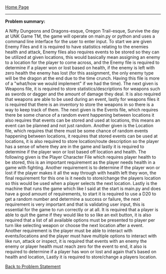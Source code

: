 [Home Page](https://github.com/SirRexOfRider/CYBR404-UNK-Oregon-Trail/tree/main)
<hr>

**Problem summary:** 

A Nifty Dungeons and Dragons-esque, Oregon Trail-esque, Survive the day at UNK Game TM, the game will operate on main.py or python and uses a command line interface for the user to enter input.
To start we are given Enemy Files and it is required to have statistics relating to the enemies health and attack, Enemy files also requires events to be stored so they can be utilized at given locations, this would basically mean assigning an enemy to a location for the player to come across, and the Enemy file is required to determine if a player won or  lost based on health, if the enemy is left with zero health the enemy has lost (for this assignment, the only enemy type will be the dragon at the end due to the time crunch. Having this file is more of a "what/how we would implement" if we had the time).
The next given is Weapons file, it is required to store statistics/descriptions for weapons such as swords or dagger and the amount of damage they deal. It is also required that weapons are able to be used during an event, lastly for weapons files it is required that there is an inventory to store the weapons in so there is a way to keep track of them.
The next given is the Events file, which requires there be some chance of a random event happening between locations it also requires that events can be stored and used at locations, this means an event can be planned and not just random.
Another given is the Location file, which requires that there must be some chance of random events happening between locations, it requires that stored events can be used at locations, it is also required to store location/route description so the player has a sense of where they are in the game and lastly it is required to determine if the player won or lost based off location and health.
The following given is the Player Character File which requires player health to be stored, this is an important requirement as the player needs health in a game with fighting. Another requirement is to determine if the player won or lost if the player makes it all the way through with health left they won, the final requirement for this one is it needs to store/change the players location so this would be used when a player selects the next location.
Lastly is the machine that runs the game which like I said at the start is main.py and does have a good amount of requirements, to start it is required to use a D20 to get a random number and determine a success or failure, the next requirement is very important and that is validating user input, this is essential for the game to run correctly or at all. It is required that a player is able to quit the game if they would like to so like an exit button, it is also required that a list of all available options must be presented to player per turn like selecting weapon or choose the next location after a event. Another requirement is the player must be able to interact with events/locations and the player must have multiple options to interact with like run, attack or inspect, it is required that events with an enemy the enemy or player health must reach zero for the event to end, it also is required to determine if a player has won or lost and again that’s based on health and location, Lastly it is required to store/change a players location. 


[Back to Problem Statement](https://github.com/SirRexOfRider/CYBR404-UNK-Oregon-Trail/blob/main/Project/Planning/ProblemStatement.md)
